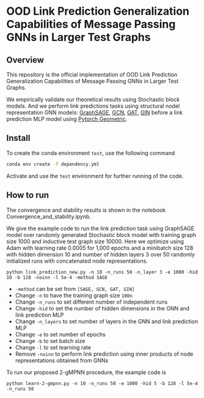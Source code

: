 # OOD Link Prediction Generalization Capabilities of Message Passing GNNs in Larger Test Graphs

## Overview

This repository is the official implementation of OOD Link Prediction Generalization Capabilities of Message Passing GNNs in Larger Test Graphs.

We empirically validate our theoretical results using Stochastic block models. And we perform link predictions tasks using structural nodel representation GNN models: [GraphSAGE](https://github.com/williamleif/GraphSAGE), [GCN](https://github.com/tkipf/gcn), [GAT](https://personal.utdallas.edu/~fxc190007/courses/20S-7301/GAT-questions.pdf), [GIN](https://github.com/weihua916/powerful-gnns) before a link prediction MLP model using [Pytorch Geometric](https://github.com/pyg-team/pytorch_geometric).

## Install

To create the conda environment `test`, use the following command

```bash
conda env create -f dependency.yml
```

Activate and use the `test` environment for further running of the code.
 
 ## How to run
 
 The convergence and stability results is shown in the notebook Convergence_and_stability.ipynb.
 
 We give the example code to run the link prediction task using GraphSAGE model over randomly generated Stochastic block model with training graph size 1000 and inductive test graph size 10000. Here we optimize using Adam with learning rate 0.0005 for 1,000 epochs and a minibatch size 128 with hidden dimension 10 and number of hidden layers 3 over 50 randomly initialized runs with concatenated node representations.
 
 ```train
 python link_prediction_new.py -n 10 -n_runs 50 -n_layer 3 -e 1000 -hid 10 -b 128 -noinn -l 5e-4 -method SAGE
 ```
 
 * `-method` can be set from `[SAGE, GCN, GAT, GIN]`
 * Change `-n` to have the training graph size `100n`
 * Change `-n_runs` to set different number of independent runs
 * Change `-hid` to set the number of hidden dimensions in the GNN and link prediction MLP
 * Change `-n_layers` to set number of layers in the GNN and link prediction MLP
 * Change `-e` to set number of epochs
 * Change `-b` to set batch size
 * Change `-l` to set learning rate
 * Remove `-noinn` to perform link prediction using inner products of node representations obtained from GNNs


 To run our proposed 2-gMPNN procedure, the example code is 
  ```train
  python learn-2-gmpnn.py -n 10 -n_runs 50 -e 1000 -hid 5 -b 128 -l 5e-4 -n_runs 50
  ```
